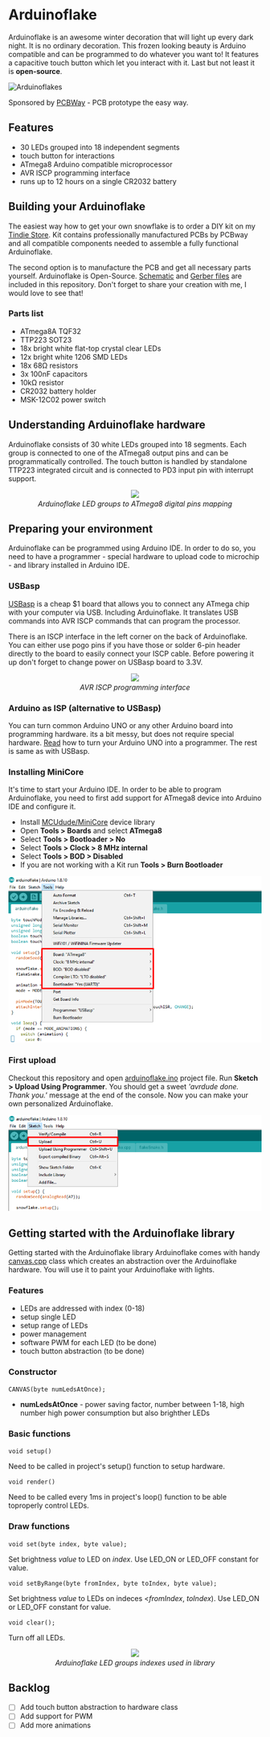# Arduinoflake

Arduinoflake is an awesome winter decoration that will light up every dark night. It is no ordinary decoration. This frozen looking beauty is Arduino compatible and can be programmed to do whatever you want to! It features a capacitive touch button which let you interact with it. Last but not least it is **open-source**.

![Arduinoflakes](https://raw.githubusercontent.com/jpraus/arduinoflake/master/doc/PC172551.JPG)

Sponsored by [PCBWay](https://www.pcbway.com/) - PCB prototype the easy way.

## Features

- 30 LEDs grouped into 18 independent segments
- touch button for interactions
- ATmega8 Arduino compatible microprocessor
- AVR ISCP programming interface
- runs up to 12 hours on a single CR2032 battery

## Building your Arduinoflake

The easiest way how to get your own snowflake is to order a DIY kit on my [Tindie Store](https://www.tindie.com/products/jiripraus/arduinoflake/). Kit contains professionally manufactured PCBs by PCBway and all compatible components needed to assemble a fully functional Arduinoflake.

The second option is to manufacture the PCB and get all necessary parts yourself. Arduinoflake is Open-Source. [Schematic](doc/schematic.png) and [Gerber files](gerber/) are included in this repository. Don't forget to share your creation with me, I would love to see that!

### Parts list

- ATmega8A TQF32
- TTP223 SOT23
- 18x bright white flat-top crystal clear LEDs
- 12x bright white 1206 SMD LEDs
- 18x 68Ω resistors
- 3x 100nF capacitors
- 10kΩ resistor
- CR2032 battery holder
- MSK-12C02 power switch

## Understanding Arduinoflake hardware

Arduinoflake consists of 30 white LEDs grouped into 18 segments. Each group is connected to one of the ATmega8 output pins and can be programmatically controlled.  The touch button is handled by standalone TTP223 integrated circuit and is connected to PD3 input pin with interrupt support.

<p align="center">
  <img src="https://raw.githubusercontent.com/jpraus/arduinoflake/master/doc/pin-mapping.png" /><br />
  <em>Arduinoflake LED groups to ATmega8 digital pins mapping</em>
</p>

## Preparing your environment

Arduinoflake can be programmed using Arduino IDE. In order to do so, you need to have a programmer - special hardware to upload code to microchip - and library installed in Arduino IDE.

### USBasp

[USBasp](https://www.fischl.de/usbasp/) is a cheap $1 board that allows you to connect any ATmega chip with your computer via USB. Including Arduinoflake. It translates USB commands into AVR ISCP commands that can program the processor.

There is an ISCP interface in the left corner on the back of Arduinoflake. You can either use pogo pins if you have those or solder 6-pin header directly to the board to easily connect your ISCP cable. Before powering it up don't forget to change power on USBasp board to 3.3V.

<p align="center">
  <img src="https://raw.githubusercontent.com/jpraus/arduinoflake/master/doc/iscp.png" /><br />
  <em>AVR ISCP programming interface</em>
</p>

### Arduino as ISP (alternative to USBasp)

You can turn common Arduino UNO or any other Arduino board into programming hardware. its a bit messy, but does not require special hardware. [Read](https://www.arduino.cc/en/tutorial/arduinoISP) how to turn your Arduino UNO into a programmer. The rest is same as with USBasp.

### Installing MiniCore

It's time to start your Arduino IDE. In order to be able to program Arduinoflake, you need to first add support for ATmega8 device into Arduino IDE and configure it. 

- Install [MCUdude/MiniCore](https://github.com/MCUdude/MiniCore#how-to-install) device library 
- Open **Tools > Boards** and select **ATmega8**
- Select **Tools > Bootloader > No**
- Select **Tools > Clock > 8 MHz internal**
- Select **Tools > BOD > Disabled**
- If you are not working with a Kit run **Tools > Burn Bootloader**

![Arduino IDE ATmega8](https://raw.githubusercontent.com/jpraus/arduinoflake/master/doc/arduinoide-atmega8.png)

### First upload

Checkout this repository and open [arduinoflake.ino](src/arduinoflake/arduinoflake.ino) project file. Run **Sketch > Upload Using Programmer**. You should get a sweet *'avrdude done. Thank you.'* message at the end of the console. Now you can make your own personalized Arduinoflake.

![Arduino IDE upload](https://raw.githubusercontent.com/jpraus/arduinoflake/master/doc/arduinoide-upload.png)

## Getting started with the Arduinoflake library

Getting started with the Arduinoflake library
Arduinoflake comes with handy [canvas.cpp](src/arduinoflake/canvas.cpp) class which creates an abstraction over the Arduinoflake hardware. You will use it to paint your Arduinoflake with lights.

### Features

- LEDs are addressed with index (0-18)
- setup single LED
- setup range of LEDs
- power management
- software PWM for each LED (to be done)
- touch button abstraction (to be done)

### Constructor
```
CANVAS(byte numLedsAtOnce);
```
- **numLedsAtOnce** - power saving factor, number between 1-18, high number high power consumption but also brighther LEDs

### Basic functions
```
void setup()
```
Need to be called in project's setup() function to setup hardware.

```
void render()
```
Need to be called every 1ms in project's loop() function to be able toproperly control LEDs.

### Draw functions
```
void set(byte index, byte value);
```
Set brightness *value* to LED on *index*. Use LED_ON or LED_OFF constant for value.

```
void setByRange(byte fromIndex, byte toIndex, byte value);
```
Set brightness *value* to LEDs on indeces <*fromIndex*, *toIndex*). Use LED_ON or LED_OFF constant for value.

```
void clear();
```
Turn off all LEDs.

<p align="center">
  <img src="https://raw.githubusercontent.com/jpraus/arduinoflake/master/doc/led-indeces.png" /><br />
  <em>Arduinoflake LED groups indexes used in library</em>
</p>

## Backlog

- [ ] Add touch button abstraction to hardware class
- [ ] Add support for PWM
- [ ] Add more animations
